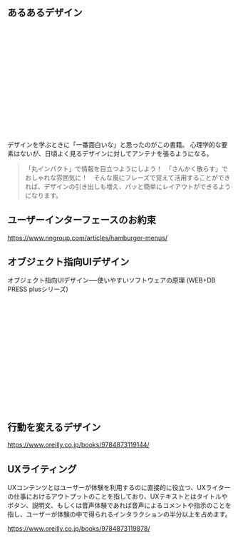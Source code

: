 






## あるあるデザイン

<iframe sandbox="allow-popups allow-scripts allow-modals allow-forms allow-same-origin" style="width:120px;height:240px;" marginwidth="0" marginheight="0" scrolling="no" frameborder="0" src="//rcm-fe.amazon-adsystem.com/e/cm?lt1=_blank&bc1=000000&IS2=1&bg1=FFFFFF&fc1=000000&lc1=0000FF&t=oreilly10book-22&language=ja_JP&o=9&p=8&l=as4&m=amazon&f=ifr&ref=as_ss_li_til&asins=4844368427&linkId=9b4a312a0e18beb11511506341f2a92d"></iframe>

デザインを学ぶときに「一番面白いな」と思ったのがこの書籍。
心理学的な要素はないが、日頃よく見るデザインに対してアンテナを張るようになる。



> 「丸インパクト」で情報を目立つようにしよう！　「さんかく散らす」でおしゃれな雰囲気に！　そんな風にフレーズで覚えて活用することができれば、デザインの引き出しも増え、パッと簡単にレイアウトができるようになります。








## ユーザーインターフェースのお約束





https://www.nngroup.com/articles/hamburger-menus/





## オブジェクト指向UIデザイン

オブジェクト指向UIデザイン──使いやすいソフトウェアの原理 (WEB+DB PRESS plusシリーズ) 

<iframe sandbox="allow-popups allow-scripts allow-modals allow-forms allow-same-origin" style="width:120px;height:240px;" marginwidth="0" marginheight="0" scrolling="no" frameborder="0" src="//rcm-fe.amazon-adsystem.com/e/cm?lt1=_blank&bc1=000000&IS2=1&bg1=FFFFFF&fc1=000000&lc1=0000FF&t=oreilly10book-22&language=ja_JP&o=9&p=8&l=as4&m=amazon&f=ifr&ref=as_ss_li_til&asins=4297113511&linkId=3a269a6b3a53917f5e0a1edc231637e2"></iframe>




## 行動を変えるデザイン


https://www.oreilly.co.jp/books/9784873119144/




## UXライティング

UXコンテンツとはユーザーが体験を利用するのに直接的に役立つ、UXライターの仕事におけるアウトプットのことを指しており、UXテキストとはタイトルやボタン、説明文、もしくは音声体験であれば音声によるコメントや指示のことを指し、ユーザーが体験の中で得られるインタラクションの半分以上を占めます。

https://www.oreilly.co.jp/books/9784873119878/

